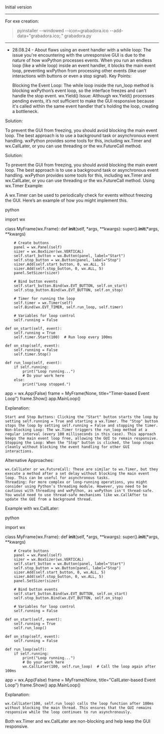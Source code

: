 Initial version

---------------------------
For exe creation:
> pyinstaller --windowed --icon=grabadora.ico --add-data="grabadora.ico;." grabadora.py
-----------------------------------------------------------------

- 28.08.24 - About flaws using an event handler with a while loop:
The issue you're encountering with the unresponsive GUI is due to the nature of how wxPython processes events. When you run an endless loop (like a while loop) inside an event handler, it blocks the main event loop, preventing wxPython from processing other events (like user interactions with buttons or even a stop signal).
Key Points:

    Blocking the Event Loop: The while loop inside the run_loop method is blocking wxPython’s event loop, so the interface freezes and can't handle the stop event.
    wx.Yield() Issue: Although wx.Yield() processes pending events, it’s not sufficient to make the GUI responsive because it's called within the same event handler that's holding the loop, creating a bottleneck.

Solution:

To prevent the GUI from freezing, you should avoid blocking the main event loop. The best approach is to use a background task or asynchronous event handling. wxPython provides some tools for this, including wx.Timer and wx.CallLater, or you can use threading or the wx.FutureCall method.


Solution:

To prevent the GUI from freezing, you should avoid blocking the main event loop. The best approach is to use a background task or asynchronous event handling. wxPython provides some tools for this, including wx.Timer and wx.CallLater, or you can use threading or the wx.FutureCall method.
Using wx.Timer Example:

A wx.Timer can be used to periodically check for events without freezing the GUI. Here’s an example of how you might implement this.

python

import wx

class MyFrame(wx.Frame):
    def __init__(self, *args, **kwargs):
        super().__init__(*args, **kwargs)

        # Create buttons
        panel = wx.Panel(self)
        sizer = wx.BoxSizer(wx.VERTICAL)
        self.start_button = wx.Button(panel, label="Start")
        self.stop_button = wx.Button(panel, label="Stop")
        sizer.Add(self.start_button, 0, wx.ALL, 5)
        sizer.Add(self.stop_button, 0, wx.ALL, 5)
        panel.SetSizer(sizer)

        # Bind button events
        self.start_button.Bind(wx.EVT_BUTTON, self.on_start)
        self.stop_button.Bind(wx.EVT_BUTTON, self.on_stop)

        # Timer for running the loop
        self.timer = wx.Timer(self)
        self.Bind(wx.EVT_TIMER, self.run_loop, self.timer)

        # Variables for loop control
        self.running = False

    def on_start(self, event):
        self.running = True
        self.timer.Start(100)  # Run loop every 100ms

    def on_stop(self, event):
        self.running = False
        self.timer.Stop()

    def run_loop(self, event):
        if self.running:
            print("Loop running...")
            # Do your work here
        else:
            print("Loop stopped.")

app = wx.App(False)
frame = MyFrame(None, title="Timer-based Event Loop")
frame.Show()
app.MainLoop()

Explanation:

    Start and Stop Buttons: Clicking the "Start" button starts the loop by setting self.running = True and starting a wx.Timer. The "Stop" button stops the loop by setting self.running = False and stopping the timer.
    Non-blocking Loop: The wx.Timer triggers the run_loop method at a regular interval (every 100 milliseconds in this case). This approach keeps the main event loop free, allowing the GUI to remain responsive.
    Stopping the Loop: When the "Stop" button is clicked, the loop stops cleanly without blocking the event handling for other GUI interactions.

Alternative Approaches:

    wx.CallLater or wx.FutureCall: These are similar to wx.Timer, but they execute a method after a set delay without blocking the main event loop. This can be useful for asynchronous tasks.
    Threading: For more complex or long-running operations, you might consider using Python’s threading module. However, you need to be cautious with threading and wxPython, as wxPython isn't thread-safe. You would need to use thread-safe mechanisms like wx.CallAfter to update the GUI from a background thread.

Example with wx.CallLater:

python

import wx

class MyFrame(wx.Frame):
    def __init__(self, *args, **kwargs):
        super().__init__(*args, **kwargs)

        # Create buttons
        panel = wx.Panel(self)
        sizer = wx.BoxSizer(wx.VERTICAL)
        self.start_button = wx.Button(panel, label="Start")
        self.stop_button = wx.Button(panel, label="Stop")
        sizer.Add(self.start_button, 0, wx.ALL, 5)
        sizer.Add(self.stop_button, 0, wx.ALL, 5)
        panel.SetSizer(sizer)

        # Bind button events
        self.start_button.Bind(wx.EVT_BUTTON, self.on_start)
        self.stop_button.Bind(wx.EVT_BUTTON, self.on_stop)

        # Variables for loop control
        self.running = False

    def on_start(self, event):
        self.running = True
        self.run_loop()

    def on_stop(self, event):
        self.running = False

    def run_loop(self):
        if self.running:
            print("Loop running...")
            # Do your work here
            wx.CallLater(100, self.run_loop)  # Call the loop again after 100ms

app = wx.App(False)
frame = MyFrame(None, title="CallLater-based Event Loop")
frame.Show()
app.MainLoop()

Explanation:

    wx.CallLater(100, self.run_loop) calls the loop function after 100ms without blocking the main thread. This ensures that the GUI remains responsive while the loop continues to run asynchronously.

Both wx.Timer and wx.CallLater are non-blocking and help keep the GUI responsive.

